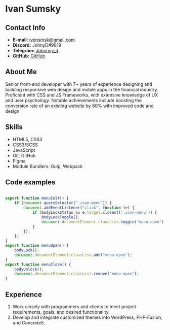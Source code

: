 # Ivan Sumsky

## Contact Info
- **E-mail:**  ivensmsk@gmail.com
- **Discord:**  JohnyD#9819
- **Telegram:** [Johnnny_d](https://t.me/Johnnny_d)
- **GitHub:** [GitHub](https://github.com/BonkiDonki)

## About Me
Senior front-end developer with 7+ years of experience designing and building responsive web design and mobile apps in the financial industry. Proficient with CSS and JS Frameworks, with extensive knowledge of UX and user psychology. Notable achievements include boosting the conversion rate of an existing website by 80% with improved code and design

## Skills

- HTML5, CSS3
- CSS3/SCSS
- JavaScript
- Git, GitHub
- Figma
- Module Bundlers: Gulp, Webpack

## Code examples
```javascript

export function menuInit() {
	if (document.querySelector(".icon-menu")) {
		document.addEventListener("click", function (e) {
			if (bodyLockStatus && e.target.closest('.icon-menu')) {
				bodyLockToggle();
				document.documentElement.classList.toggle("menu-open");
			}
		});
	};
}
export function menuOpen() {
	bodyLock();
	document.documentElement.classList.add("menu-open");
}
export function menuClose() {
	bodyUnlock();
	document.documentElement.classList.remove("menu-open");
}
```

## Experience
1. Work closely with programmers and clients to meet project requirements, goals, and desired functionality.
2. Develop and integrate customized themes into WordPress, PHP-Fusion, and Concrete5.